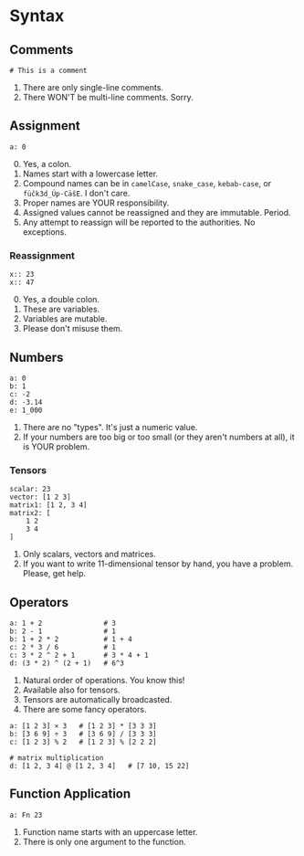 # Syntax

## Comments

```moniel
# This is a comment
```

1. There are only single-line comments.
2. There WON'T be multi-line comments. Sorry.

## Assignment

```moniel
a: 0
```

0. Yes, a colon.
1. Names start with a lowercase letter.
2. Compound names can be in ```camelCase```, ```snake_case```, ```kebab-case```, or ```füčk3d_Úp-CäšE```. I don't care.
3. Proper names are YOUR responsibility.
4. Assigned values cannot be reassigned and they are immutable. Period.
5. Any attempt to reassign will be reported to the authorities. No exceptions.

### Reassignment

```moniel
x:: 23
x:: 47
```

0. Yes, a double colon.
1. These are variables.
2. Variables are mutable.
3. Please don't misuse them.

## Numbers

```moniel
a: 0
b: 1
c: -2
d: -3.14
e: 1_000
```

1. There are no "types". It's just a numeric value.
2. If your numbers are too big or too small (or they aren't numbers at all), it is YOUR problem.

### Tensors

```moniel
scalar: 23
vector: [1 2 3]
matrix1: [1 2, 3 4]
matrix2: [
    1 2
    3 4
]
```

1. Only scalars, vectors and matrices.
2. If you want to write 11-dimensional tensor by hand, you have a problem. Please, get help.

## Operators

```moniel
a: 1 + 2               # 3
b: 2 - 1               # 1
b: 1 + 2 * 2           # 1 + 4
c: 2 * 3 / 6           # 1
c: 3 * 2 ^ 2 + 1       # 3 * 4 + 1
d: (3 * 2) ^ (2 + 1)   # 6^3
```

1. Natural order of operations. You know this!
2. Available also for tensors.
3. Tensors are automatically broadcasted.
4. There are some fancy operators.

```moniel
a: [1 2 3] × 3   # [1 2 3] * [3 3 3]
b: [3 6 9] ÷ 3   # [3 6 9] / [3 3 3]
c: [1 2 3] % 2   # [1 2 3] % [2 2 2]

# matrix multiplication
d: [1 2, 3 4] @ [1 2, 3 4]   # [7 10, 15 22]
```

## Function Application

```moniel
a: Fn 23
```

1. Function name starts with an uppercase letter.
2. There is only one argument to the function.